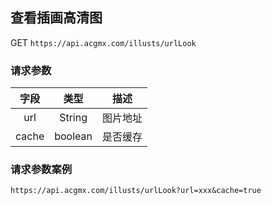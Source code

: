 
## 查看插画高清图

GET `https://api.acgmx.com/illusts/urlLook`

### 请求参数
| 字段  | 类型  | 描述  |
| :------------: | :------------: | :------------: |
| url  |  String | 图片地址 |
| cache  |  boolean | 是否缓存|


### 请求参数案例
`https://api.acgmx.com/illusts/urlLook?url=xxx&cache=true`
